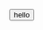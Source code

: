 <!DOCTYPE html>
<html lang="en">
<head>
    <meta charset="UTF-8">
    <meta name="viewport" content="width=device-width, initial-scale=1.0">
    <title>Document</title>
</head>
<body>
 <button onclick="fun01('360bcecd-3fdd-47e8-bf62-71e3b7931ed9')">hello</button>   
</body>
<script>
        function fun01(guid){
          alert(guid)
      }
          
</script>
</html>